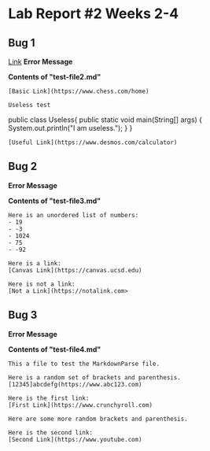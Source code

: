 # Lab Report #2 Weeks 2-4

## Bug 1
[Link](
https://www.abc123.com)
**Error Message**
![]()

**Contents of "test-file2.md"**
```
[Basic Link](https://www.chess.com/home)

Useless test

```
public class Useless{
    public static void main(String[] args) {
        System.out.println("I am useless.");
    }
}
```
[Useful Link](https://www.desmos.com/calculator)
```



## Bug 2

**Error Message**
![]()

**Contents of "test-file3.md"**

```
Here is an unordered list of numbers:
- 19
- -3
- 1024
- 75
- -92

Here is a link:
[Canvas Link](https://canvas.ucsd.edu)

Here is not a link:
[Not a Link](https://notalink.com>
```

## Bug 3

**Error Message**
![]()

**Contents of "test-file4.md"**

```
This a file to test the MarkdownParse file.

Here is a random set of brackets and parenthesis.
[12345]abcdefg(https://www.abc123.com)

Here is the first link:
[First Link](https://www.crunchyroll.com)

Here are some more random brackets and parenthesis.

Here is the second link:
[Second Link](https://www.youtube.com)
```
